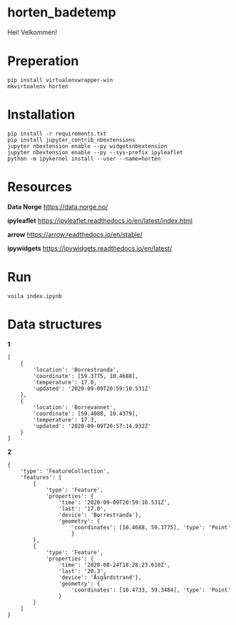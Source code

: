 # horten_badetemp

Hei! Velkommen!

# Preperation

```
pip install virtualenvwrapper-win
mkvirtualenv horten
```

# Installation

```
pip install -r requirements.txt
pip install jupyter_contrib_nbextensions
jupyter nbextension enable --py widgetsnbextension
jupyter nbextension enable --py --sys-prefix ipyleaflet
python -m ipykernel install --user --name=horten
```

# Resources

**Data Norge**
https://data.norge.no/

**ipyleaflet**
https://ipyleaflet.readthedocs.io/en/latest/index.html

**arrow**
https://arrow.readthedocs.io/en/stable/

**ipywidgets**
https://ipywidgets.readthedocs.io/en/latest/

# Run
```
voila index.ipynb
```

# Data structures

**1**

```
[
    {
        'location': 'Borrestranda',
        'coordinate': [59.3775, 10.4688],
        'temperature': 17.0,
        'updated': '2020-09-09T20:59:10.531Z'
    },
    {
        'location': 'Borrevannet',
        'coordinate': [59.4088, 10.4379],
        'temperature': 17.3,
        'updated': '2020-09-09T20:57:14.932Z'
    }
]
```

**2**

```
{
    'type': 'FeatureCollection',
    'features': [
        {
            'type': 'Feature',
            'properties': {
                'time': '2020-09-09T20:59:10.531Z',
                'last': '17.0',
                'device': 'Borrestranda'},
                'geometry': {
                    'coordinates': [10.4688, 59.3775], 'type': 'Point'
                    }
        },
        {
            'type': 'Feature',
            'properties': {
                'time': '2020-08-24T18:28:23.610Z',
                'last': '20.3',
                'device': 'Åsgårdstrand'},
                'geometry': {
                    'coordinates': [10.4733, 59.3484], 'type': 'Point'
                }
        }
    ]
}
```